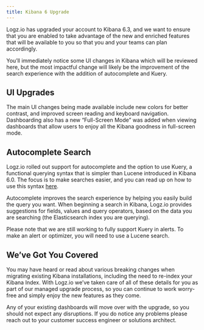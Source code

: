 ```yaml
---
title: Kibana 6 Upgrade
---
```


Logz.io has upgraded your account to Kibana 6.3, and we want to ensure that you are enabled to take advantage of the new and enriched features that will be available to you so that you and your teams can plan accordingly.

You’ll immediately notice some UI changes in Kibana which will be reviewed here, but the most impactful change will likely be the improvement of the search experience with the addition of autocomplete and Kuery.

## UI Upgrades

The main UI changes being made available include new colors for better contrast, and improved screen reading and keyboard navigation. Dashboarding also has a new “Full-Screen Mode” was added when viewing dashboards that allow users to enjoy all the Kibana goodness in full-screen mode. 

## Autocomplete Search

Logz.io rolled out support for autocomplete and the option to use Kuery, a functional querying syntax that is simpler than Lucene introduced in Kibana 6.0. The focus is to make searches easier, and you can read up on how to use this syntax [here](https://www.elastic.co/guide/en/kibana/6.3/kuery-query.html).

Autocomplete improves the search experience by helping you easily build the query you want. When beginning a search in Kibana, Logz.io provides suggestions for fields, values and query operators, based on the data you are searching (the Elasticsearch index you are querying).

Please note that we are still working to fully support Kuery in alerts. To make an alert or optimizer, you will need to use a Lucene search.

## We’ve Got You Covered

You may have heard or read about various breaking changes when migrating existing Kibana installations, including the need to re-index your Kibana Index. With Logz.io we’ve taken care of all of these details for you as part of our managed upgrade process, so you can continue to work worry-free and simply enjoy the new features as they come.

Any of your existing dashboards will move over with the upgrade, so you should not expect any disruptions. If you do notice any problems please reach out to your customer success engineer or solutions architect.
